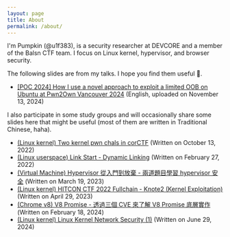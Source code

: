 ```yaml
---
layout: page
title: About
permalink: /about/
---
```


I'm Pumpkin (@u1f383), is a security researcher at DEVCORE and a member of the Balsn CTF team. I focus on Linux kernel, hypervisor, and browser security.

The following slides are from my talks. I hope you find them useful 🙂.
- [[POC 2024] How I use a novel approach to exploit a limited OOB on Ubuntu at Pwn2Own Vancouver 2024](/slides/talks/2024_POC-How_I_use_a_novel_approach_to_exploit_a_limited_OOB_on_Ubuntu_at_Pwn2Own_Vancouver_2024.pdf) (English, uploaded on November 13, 2024)


I also participate in some study groups and will occasionally share some slides here that might be useful (most of them are written in Traditional Chinese, haha).
- [(Linux kernel) Two kernel pwn chals in corCTF](/slides/study_groups/Deephacking-20221023.pdf) (Written on October 13, 2022)
- [(Linux userspace) Link Start - Dynamic Linking](/slides/study_groups/Deephacking-20220227.pdf) (Written on February 27, 2022)
- [(Virtual Machine) Hypervisor 從入門到放棄 - 兩道題目學習 hypervisor 安全](/slides/study_groups/Deephacking-20230319.pdf) (Written on March 19, 2023)
- [(Linux kernel) HITCON CTF 2022 Fullchain - Knote2 (Kernel Exploitation)](/slides/study_groups/Deephacking-20230429.pdf) (Written on April 29, 2023)
- [(Chrome v8) V8 Promise - 透過三個 CVE 來了解 V8 Promise 底層實作](/slides/study_groups/Deephacking-20240218.pdf) (Written on February 18, 2024)
- [(Linux kernel) Linux Kernel Network Security (1)](/slides/study_groups/Deephacking-20240629.pdf) (Written on June 29, 2024)
